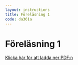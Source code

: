```yaml
---
layout: instructions
title: Föreläsning 1
code: da361a
---
```


# Föreläsning 1

[Klicka här för att ladda ner PDF:n](/assets/pdf/ooa_uml_intro_da361a.pdf)

